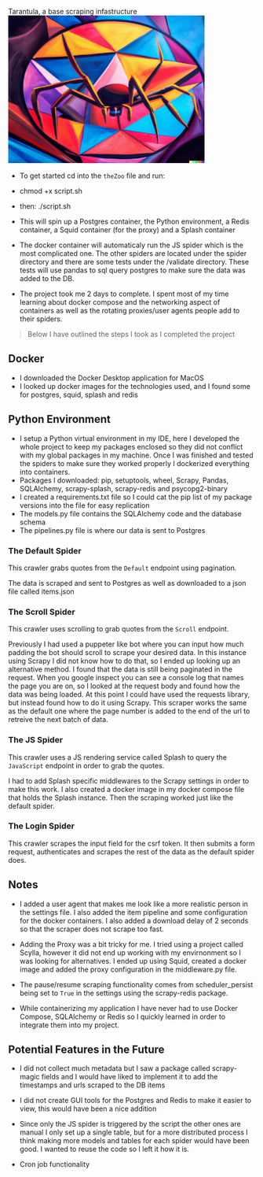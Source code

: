 Tarantula, a base scraping infastructure
<img height="300" width="400" alt="Spider Logo" src="https://github.com/reyesGeorge/Tarantula/blob/main/tarantula_image.png">


- To get started cd into the `theZoo` file and run: 
- chmod +x script.sh
- then: ./script.sh
- This will spin up a Postgres container, the Python environment, a Redis container, a Squid container (for the proxy) and a Splash container
- The docker container will automaticaly run the JS spider which is the most complicated one. The other spiders are located under the spider directory and there are some tests under the /validate directory. These tests will use pandas to sql query postgres to make sure the data was added to the DB.

- The project took me 2 days to complete. I spent most of my time learning about docker compose and the networking aspect of containers as well as the rotating proxies/user agents people add to their spiders.

> Below I have outlined the steps I took as I completed the project


## Docker
- I downloaded the Docker Desktop application for MacOS
- I looked up docker images for the technologies used, and I found some for postgres, squid, splash and redis

## Python Environment
- I setup a Python virtual environment in my IDE, here I developed the whole project to keep my packages enclosed so they did not conflict with my global packages in my machine. Once I was finished and tested the spiders to make sure they worked properly I dockerized everything into containers.
- Packages I downloaded: pip, setuptools, wheel, Scrapy, Pandas, SQLAlchemy, scrapy-splash, scrapy-redis and psycopg2-binary
- I created a requirements.txt file so I could cat the pip list of my package versions into the file for easy replication
- The models.py file contains the SQLAlchemy code and the database schema
- The pipelines.py file is where our data is sent to Postgres

### The Default Spider
This crawler grabs quotes from the `Default` endpoint using pagination. 

The data is scraped and sent to Postgres as well as downloaded to a json file called items.json

### The Scroll Spider
This crawler uses scrolling to grab quotes from the `Scroll` endpoint.

Previously I had used a puppeter like bot where you can input how much padding the bot should scroll to scrape your desired data. In this instance using Scrapy I did not know how to do that, so I ended up looking up an alternative method. I found that the data is still being paginated in the request. When you google inspect you can see a console log that names the page you are on, so I looked at the request body and found how the data was being loaded. At this point I could have used the requests library, but instead found how to do it using Scrapy. This scraper works the same as the default one where the page number is added to the end of the url to retreive the next batch of data.

### The JS Spider
This crawler uses a JS rendering service called Splash to query the `JavaScript` endpoint in order to grab the quotes.

I had to add Splash specific middlewares to the Scrapy settings in order to make this work. I also created a docker image in my docker compose file that holds the Splash instance. Then the scraping worked just like the default spider.

### The Login Spider
This crawler scrapes the input field for the csrf token. It then submits a form request, authenticates and scrapes the rest of the data as the default spider does.

## Notes
- I added a user agent that makes me look like a more realistic person in the settings file. I also added the item pipeline and some configuration for the docker containers. I also added a download delay of 2 seconds so that the scraper does not scrape too fast.

- Adding the Proxy was a bit tricky for me. I tried using a project called Scylla, however it did not end up working with my envirnonment so I was looking for alternatives. I ended up using Squid, created a docker image and added the proxy configuration in the middleware.py file.

- The pause/resume scraping functionality comes from scheduler_persist being set to `True` in the settings using the scrapy-redis package.

- While containerizing my application I have never had to use Docker Compose, SQLAlchemy or Redis so I quickly learned in order to integrate them into my project.


## Potential Features in the Future 
- I did not collect much metadata but I saw a package called scrapy-magic fields and I would have liked to implement it to add the timestamps and urls scraped to the DB items

- I did not create GUI tools for the Postgres and Redis to make it easier to view, this would have been a nice addition

- Since only the JS spider is triggered by the script the other ones are manual I only set up a single table, but for a more distributed process I think making more models and tables for each spider would have been good. I wanted to reuse the code so I left it how it is.

- Cron job functionality
